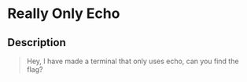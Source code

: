 # Really Only Echo
## Description

> Hey, I have made a terminal that only uses echo, can you find the flag?

